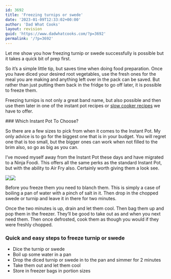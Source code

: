 ```yaml
---
id: 3692
title: 'Freezing turnips or swede'
date: '2023-01-09T12:33:02+00:00'
author: 'Dad What Cooks'
layout: revision
guid: 'https://www.dadwhatcooks.com/?p=3692'
permalink: '/?p=3692'
---
```


Let me show you how freezing turnip or swede successfully is possible but it takes a quick bit of prep first.

So it’s a simple little tip, but saves time when doing food preparation. Once you have diced your desired root vegetables, use the fresh ones for the meal you are making and anything left over in the pack can be saved. But rather than just putting them back in the fridge to go off later, it is possible to freeze them.

Freezing turnips is not only a great band name, but also possible and then use them later in one of the instant pot recipes or [slow cooker recipes](https://www.dadwhatcooks.com/category/slow-cooker-recipes/) we have to offer.

<div class="inherit-container-width wp-block-group is-layout-constrained"><div class="wp-block-group__inner-container">### Which Instant Pot To Choose?

So there are a few sizes to pick from when it comes to the Instant Pot. My only advice is to go for the biggest one that is in your budget. You will regret one that is too small, but the bigger ones can work when not filled to the brim also, so go as big as you can.

I’ve moved myself away from the Instant Pot these days and have migrated to a Ninja Foodi. This offers all the same perks as the standard Instant Pot, but with the ability to Air Fry also. Certainly worth giving them a look see.

[![](//ws-eu.amazon-adsystem.com/widgets/q?_encoding=UTF8&ASIN=B07YF9Y74S&Format=_SL250_&ID=AsinImage&MarketPlace=GB&ServiceVersion=20070822&WS=1&tag=dadwhatcooks-21&language=en_GB)](https://www.amazon.co.uk/Ninja-Multi-Cooker-OP500UK-Electric-Pressure/dp/B07YF9Y74S?crid=18E8PE3X71LU3&keywords=foodi&qid=1673267218&sprefix=foodi%2Caps%2C115&sr=8-5&th=1&linkCode=li3&tag=dadwhatcooks-21&linkId=b4ae6bd58855b51f86047524b2c4ccb0&language=en_GB&ref_=as_li_ss_il)![](https://ir-uk.amazon-adsystem.com/e/ir?t=dadwhatcooks-21&language=en_GB&l=li3&o=2&a=B07YF9Y74S)</div></div>Before you freeze them you need to blanch them. This is simply a case of boiling a pan of water with a pinch of salt in it. Then drop in the chopped swede or turnip and leave it in there for two minutes.   
  
Once the two minutes is up, drain and let them cool. Then bag them up and pop them in the freezer. They’ll be good to take out as and when you next need them. Then once defrosted, cook them as though you would if they were freshly chopped.

### Quick and easy steps to freeze turnip or swede

- Dice the turnip or swede
- Boil up some water in a pan
- Drop the diced turnip or swede in to the pan and simmer for 2 minutes
- Take them out and let them cool
- Store in freezer bags in portion sizes